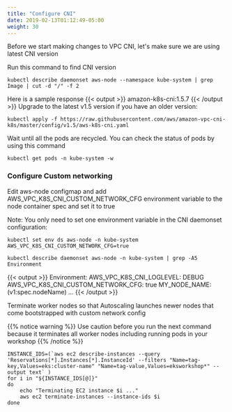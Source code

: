 ```yaml
---
title: "Configure CNI"
date: 2019-02-13T01:12:49-05:00
weight: 30
---
```


Before we start making changes to VPC CNI, let's make sure we are using latest CNI version

Run this command to find CNI version

```
kubectl describe daemonset aws-node --namespace kube-system | grep Image | cut -d "/" -f 2
```
Here is a sample response
{{< output >}}
amazon-k8s-cni:1.5.7
{{< /output >}}
Upgrade to the latest v1.5 version if you have an older version:
```
kubectl apply -f https://raw.githubusercontent.com/aws/amazon-vpc-cni-k8s/master/config/v1.5/aws-k8s-cni.yaml
```
Wait until all the pods are recycled. You can check the status of pods by using this command
```
kubectl get pods -n kube-system -w
```
### Configure Custom networking

Edit aws-node configmap and add AWS_VPC_K8S_CNI_CUSTOM_NETWORK_CFG environment variable to the node container spec and set it to true

Note: You only need to set one environment variable in the CNI daemonset configuration:
```
kubectl set env ds aws-node -n kube-system AWS_VPC_K8S_CNI_CUSTOM_NETWORK_CFG=true
```
```
kubectl describe daemonset aws-node -n kube-system | grep -A5 Environment
```
{{< output >}}
    Environment:
      AWS_VPC_K8S_CNI_LOGLEVEL:  	  DEBUG
      AWS_VPC_K8S_CNI_CUSTOM_NETWORK_CFG: true
      MY_NODE_NAME:               	  (v1:spec.nodeName)
...
{{< /output >}}

Terminate worker nodes so that Autoscaling launches newer nodes that come bootstrapped with custom network config

{{% notice warning %}}
Use caution before you run the next command because it terminates all worker nodes including running pods in your workshop
{{% /notice %}}

```
INSTANCE_IDS=(`aws ec2 describe-instances --query 'Reservations[*].Instances[*].InstanceId' --filters "Name=tag-key,Values=eks:cluster-name" "Name=tag-value,Values=eksworkshop*" --output text` )
for i in "${INSTANCE_IDS[@]}"
do
	echo "Terminating EC2 instance $i ..."
	aws ec2 terminate-instances --instance-ids $i
done
```
